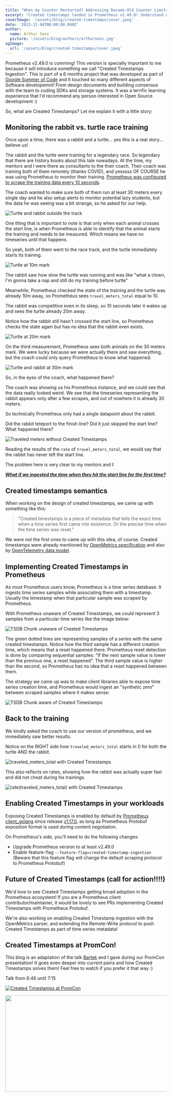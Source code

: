 ```yaml
---
title: "When my Counter Restarted? Addressing Decade-Old Counter Limitation!"
excerpt: "Created timestamps landed in Prometheus v2.49.0! Understand what are created timestamps, what problems it is fixing and how you can enable them in your application!"
coverImage: '/assets/blog/created-timestamps/cover.jpeg'
date: '2023-11-04T00:00:00.000Z'
author:
  name: Arthur Sens
  picture: '/assets/blog/authors/arthursens.jpg'
ogImage:
  url: '/assets/blog/created-timestamps/cover.jpeg'
---
```


Prometheus v2.49.0 is comming! This version is specially important to me because it will introduce something we call "Created Timestamps Ingestion". This is part of a 6 months project that was developed as part of [Google Summer of Code](https://summerofcode.withgoogle.com/) and it touched so many different aspects of Software developemnt! From design documents and building consensus with the team to coding SDKs and storage systems. It was a terrific learning experience that I'd recommend any person interested in Open Source development :)

So, what are Created Timestamps? Let me explain it with a little story:

## Monitoring the rabbit vs. turtle race training

Once upon a time, there was a rabbit and a turtle... yes this is a real story... believe us!

The rabbit and the turtle were training for a legendary race. So legendary that there are history books about this tale nowadays. At the time, my mentors and I were there as consultants to the their coach. Their coach was training both of them remotely (thanks COVID), and yesssss OF COURSE he was using Prometheus to monitor their training. <u>Prometheus was configured to scrape the training data every 10 seconds</u>. 

The coach wanted to make sure both of them run at least 30 meters every single day and he also setup alerts to monitor potential lazy students, but the data he was seeing was a bit strange, so he asked for our help.

![Turtle and rabbit outside the track](/assets/blog/created-timestamps/turtle-rabbit-outside-track.png)

One thing that is important to note is that only when each animal crosses the start line, is when Prometheus is able to identify that the animal starts the training and needs to be measured. Which means we have no timeseries until that happens.

So yeah, both of them went to the race track, and the turtle immediately starts its training. 

![Turtle at 10m mark](/assets/blog/created-timestamps/turtle-at-10m.png)

The rabbit saw how slow the turtle was running and was like "what a clown, I'm gonna take a nap and still do my training before turtle"

Meanwhile, Prometheus checked the state of the training and the turtle was already 10m away, so Prometheus sees `travel_meters_total` equal to 10. 

The rabbit was competitive even in its sleep, so 10 seconds later it wakes up and sees the turtle already 20m away.

Notice how the rabbit still hasn't crossed the start line, so Prometheus checks the state again but has no idea that the rabbit even exists.

![Turtle at 20m mark](/assets/blog/created-timestamps/turtle-at-20m.png)

On the third measurement, Prometheus sees both animals on the 30 meters mark. We were lucky because we were actually there and saw everything, but the coach could only query Prometheus to know what happened.

![Turtle and rabbit at 30m mark](/assets/blog/created-timestamps/turtle-and-rabbit-at-30m.png)

So, in the eyes of the coach, what happened there?

The coach was showing us his Prometheus instance, and we could see that the data really looked weird. We see that the timeseries representing the rabbit appears only after a few scrapes, and out of nowhere it is already 30 meters.

So technically Prometheus only had a single datapoint about the rabbit.

Did the rabbit teleport to the finish line? Did it just skipped the start line? What happened there?

![Traveled meters without Created Timestamps](/assets/blog/created-timestamps/traveled-meters-without-created-timestamps.png)

Reading the results of the `rate` of `travel_meters_total`, we would say that the rabbit has never left the start line.

The problem here is very clear to my mentors and I:

<u>***What if we ingested the time when they hit the start line for the first time?***</u>

## Created timestamps semantics

When working on the design of created timestamps, we came up with something like this:

> "Created timestamps is a piece of metadata that tells the exact time when a time series first came into existence. Or the precise time when the time series was reset."

We were not the first ones to came up with this idea, of course. Created timestamps were already mentioned by [OpenMetrics specification](https://github.com/OpenObservability/OpenMetrics/blob/main/specification/OpenMetrics.md#:~:text=A%20MetricPoint%20in%20a%20Metric%20with%20the%20type%20Counter%20SHOULD%20have%20a%20Timestamp%20value%20called%20Created.%20This%20can%20help%20ingestors%20discern%20between%20new%20metrics%20and%20long%2Drunning%20ones%20it%20did%20not%20see%20before.) and also by [OpenTelemetry data model](https://opentelemetry.io/docs/specs/otel/metrics/data-model/#:~:text=Every%20OTLP%20metric,in%20the%20stream.).

## Implementing Created Timestamps in Prometheus

As most Prometheus users know, Prometheus is a time series database. It ingests time series samples while associating them with a timestamp. Usually the timestamp when that particular sample was scraped by Prometheus.

With Prometheus unaware of Created Timestamps, we could represent 3 samples from a particular time series like the image below:

![TSDB Chunk unaware of Created Timestamps](/assets/blog/created-timestamps/chunk-without-created-timestamps.png)

The green dotted lines are representing samples of a series with the same created timestamps. Notice how the third sample has a different creation time, which means that a reset happened there. Prometheus reset detection is done by comparing sequential samples: "If the next sample value is lower than the previous one, a reset happened". The third sample value is higher than the second, so Prometheus has no idea that a reset happened between them.

The strategy we came up was to make client libraries able to expose time series creation time, and Prometheus would ingest an "synthetic zero" between scraped samples where it makes sense:

![TSDB Chunk aware of Created Timestamps](/assets/blog/created-timestamps/chunk-with-created-timestamps.png)

## Back to the training

We kindly asked the coach to use our version of prometheus, and we immediately saw better results.

Notice on the RIGHT side how `traveled_meters_total` starts in 0 for both the turtle AND the rabbit.

![traveled_meters_total with Created Timestamps](/assets/blog/created-timestamps/traveled-meters-with-created-timestamps.png)

This also reflects on rates, showing how the rabbit was actually super fast and did not cheat during his trainings.

![rate(traveled_meters_total) with Created Timestamps](/assets/blog/created-timestamps/rate-traveled-meters-with-created-timestamps.png)

## Enabling Created Timestamps in your workloads

Exposing Created Timestamps is enabled by default by [Prometheus client_golang](https://github.com/prometheus/client_golang) since release [v1.17.0](https://github.com/prometheus/client_golang/releases/tag/v1.17.0), as long as Prometheus Protobuf exposition format is used during content negotiation.

On Prometheus's side, you'll need to do the following changes:
* Upgrade Prometheus version to at least v2.49.0
* Enable feature-flag `--feature-flag=created-timestamp-ingestion` (Beware that this feature flag will change the default scraping protocol to Prometheus Protobuf)

## Future of Created Timestamps (call for action!!!!)

We'd love to see Created Timestamps getting broad adoption in the Prometheus ecosystem! If you are a Prometheus client contributor/maintainer, it would be lovely to see PRs implementing Created Timestamps with Prometheus Protobuf.

We're also working on enabling Created Timestamp ingestion with the OpenMetrics parser, and extending the Remote-Write protocol to push Created Timestamps as part of time series metadata!

## Created Timestamps at PromCon!

This blog is an adaptation of the talk [Bartek](https://www.bwplotka.dev/) and I gave during our PromCon presentation! It goes even deeper into current pains and how Created Timestamps solves them! Feel free to watch if you prefer it that way :)

Talk from 6:46 until 7:15

[![Created Timestamps at PromCon](https://img.youtube.com/vi/pKYhMTJgJUU/hqdefault.jpg)](https://www.youtube.com/embed/pKYhMTJgJUU?si=qJxk23qKgAvOKiez)

[<img src="https://img.youtube.com/vi/pKYhMTJgJUU/hqdefault.jpg" width="600" height="300"
/>](https://www.youtube.com/embed/pKYhMTJgJUU?si=qJxk23qKgAvOKiez)